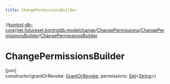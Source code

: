 ```yaml
---
title: ChangePermissionsBuilder
---
```

//[kontrol-db-core](../../../../index.html)/[net.futureset.kontroldb.modelchange](../../index.html)/[ChangePermissions](../index.html)/[ChangePermissionsBuilder](index.html)/[ChangePermissionsBuilder](-change-permissions-builder.html)



# ChangePermissionsBuilder



[jvm]\
constructor(grantOrRevoke: [GrantOrRevoke](../../-grant-or-revoke/index.html), permissions: [Set](https://kotlinlang.org/api/latest/jvm/stdlib/kotlin.collections/-set/index.html)&lt;[String](https://kotlinlang.org/api/latest/jvm/stdlib/kotlin/-string/index.html)&gt;)




